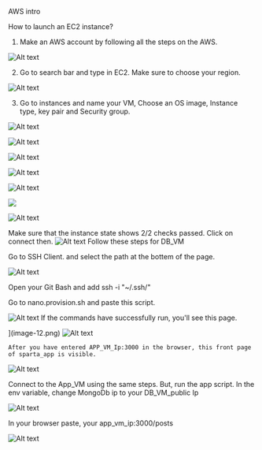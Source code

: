AWS intro






How to launch an EC2 instance?

1. Make an AWS account by following all the steps on the AWS.

![Alt text](image.png)

2. Go to search bar and type in EC2. Make sure to choose your region. 

![Alt text](image-1.png)

3. Go to instances and name your VM, Choose an OS image, Instance type, key pair and Security group.
   
 ![Alt text](image-2.png)

![Alt text](image-4.png)

![Alt text](image-3.png)

![Alt text](image-5.png)

![Alt text](image-6.png)

![
](image-7.png)


![Alt text](image-8.png)

Make sure that the instance state shows 2/2 checks passed. Click on connect then.
![Alt text](image-9.png)
Follow these steps for DB_VM

Go to SSH Client. and select the path at the bottem of the page.

![Alt text](image-11.png)

Open your Git Bash and add ssh -i "~/.ssh/<key name>"  

Go to nano.provision.sh and paste this script.



![Alt text](image-18.png)
  If the commands have successfully run, you'll see this page.

  ](image-12.png)
  ![Alt text](image-13.png)


    After you have entered APP_VM_Ip:3000 in the browser, this front page of sparta_app is visible.

  ![Alt text](image-15.png)


  Connect to the App_VM using the same steps. But, run the app script.
  In the env variable, change MongoDb ip to your DB_VM_public Ip

  ![Alt text](image-16.png)

  In your browser paste, your app_vm_ip:3000/posts

  ![Alt text](image-17.png)


